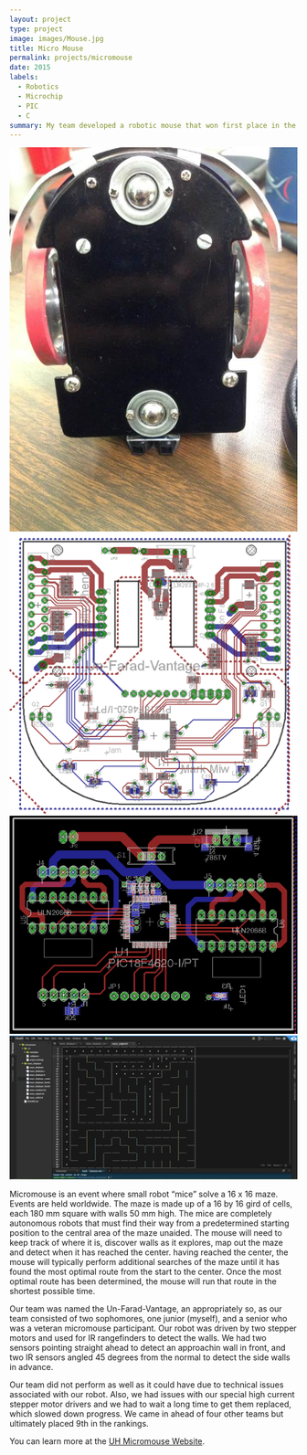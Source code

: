 ```yaml
---
layout: project
type: project
image: images/Mouse.jpg
title: Micro Mouse
permalink: projects/micromouse
date: 2015
labels:
  - Robotics
  - Microchip
  - PIC
  - C
summary: My team developed a robotic mouse that won first place in the 2015 UH Micromouse competition.
---
```


<div class="ui small rounded images">
  <img class="ui image" src="../images/Chassis_underside.jpg">
  <img class="ui image" src="../images/PCB%20I%20Top.png">
  <img class="ui image" src="../images/PCB%20II%20Top.png">
  <img class="ui image" src="../images/left_wall_hugger.png">
</div>

Micromouse is an event where small robot “mice” solve a 16 x 16 maze.  Events are held worldwide.  The maze is made up of a 16 by 16 gird of cells, each 180 mm square with walls 50 mm high.  The mice are completely autonomous robots that must find their way from a predetermined starting position to the central area of the maze unaided.  The mouse will need to keep track of where it is, discover walls as it explores, map out the maze and detect when it has reached the center.  having reached the center, the mouse will typically perform additional searches of the maze until it has found the most optimal route from the start to the center.  Once the most optimal route has been determined, the mouse will run that route in the shortest possible time.

Our team was named the Un-Farad-Vantage, an appropriately so, as our team consisted of two sophomores, one junior (myself), and a senior who was a veteran micromouse participant. Our robot was driven by two stepper motors and used for IR rangefinders to detect the walls. We had two sensors pointing straight ahead to detect an approachin wall in front, and two IR sensors angled 45 degrees from the normal to detect the side walls in advance.

Our team did not perform as well as it could have due to technical issues associated with our robot. Also, we had issues with our special high current stepper motor drivers and we had to wait a long time to get them replaced, which slowed down progress. We came in ahead of four other teams but ultimately placed 9th in the rankings.

You can learn more at the [UH Micromouse Website](http://www-ee.eng.hawaii.edu/~mmouse/about.html).



